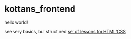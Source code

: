 # kottans_frontend
hello world!

see very basics, but structured [set of lessons for HTML/CSS](https://github.com/imtom4/pasta/html/html.md) 
